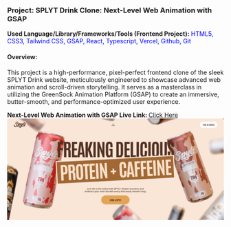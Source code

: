 <h3>Project: SPLYT Drink Clone: Next-Level Web Animation with GSAP</h3>
<p><b>Used Language/Library/Frameworks/Tools (Frontend Project):</b> <span style="color:blue;">HTML5, CSS3, Tailwind CSS, GSAP, React, Typescript, Vercel, Github, Git</span></p>

<h4>Overview:</h4>
<p>This project is a high-performance, pixel-perfect frontend clone of the sleek SPLYT Drink website, meticulously engineered to showcase advanced web animation and scroll-driven storytelling. It serves as a masterclass in utilizing the GreenSock Animation Platform (GSAP) to create an immersive, butter-smooth, and performance-optimized user experience.</p>

<b>Next-Level Web Animation with GSAP Live Link: </b><a href="https://spylt-gsap-animated-clone.vercel.app/">Click Here</a> 
<br/>
<img src="cover-img.jpg"/>
